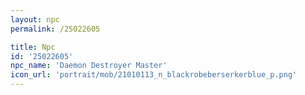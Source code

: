 ```yaml
---
layout: npc
permalink: /25022605

title: Npc
id: '25022605'
npc_name: 'Daemon Destroyer Master'
icon_url: 'portrait/mob/21010113_n_blackrobeberserkerblue_p.png'
---
```

